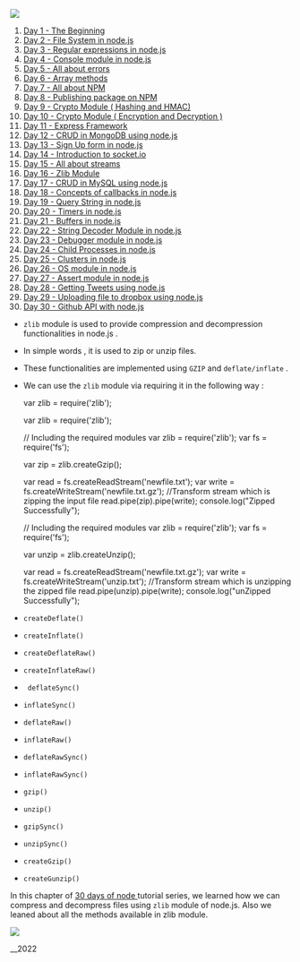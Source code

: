![](https://www..com/nodejs-tutorial-day16-zlib-module.htmlassets/img/logo.png)

1. [ Day 1 - The Beginning ](nodejs-tutorial-day1-thebeginning.html)
2. [ Day 2 - File System in node.js ](nodejs-tutorial-day2-filesystem.html)
3. [ Day 3 - Regular expressions in node.js ](nodejs-tutorial-day3-regular-expressions.html)
4. [ Day 4 - Console module in node.js ](nodejs-tutorial-day4-console-module.html)
5. [ Day 5 - All about errors ](nodejs-tutorial-day5-all-about-errors.html)
6. [ Day 6 - Array methods](nodejs-tutorial-day6-array-methods.html)
7. [ Day 7 - All about NPM](nodejs-tutorial-day7-all-about-npm.html)
8. [ Day 8 - Publishing package on NPM ](nodejs-tutorial-day8-publishing-on-npm.html)
9. [ Day 9 - Crypto Module ( Hashing and HMAC)](nodejs-tutorial-day9-crypto-module.html)
10. [ Day 10 - Crypto Module ( Encryption and Decryption ) ](nodejs-tutorial-day10-crypto-module-symmetric-asymmetric-encryption-decryption.html)
11. [ Day 11 - Express Framework ](nodejs-tutorial-day11-express-framework.html)
12. [ Day 12 - CRUD in MongoDB using node.js ](nodejs-tutorial-day12-crud-in-mongodb.html)
13. [ Day 13 - Sign Up form in node.js ](nodejs-tutorial-day13-signup-using-nodejs-express-mongodb.html)
14. [ Day 14 - Introduction to socket.io ](nodejs-tutorial-day14-introduction-to-socket-io.html)
15. [ Day 15 - All about streams ](nodejs-tutorial-day15-all-about-streams.html)
16. [ Day 16 - Zlib Module ](nodejs-tutorial-day16-zlib-module.html)
17. [ Day 17 - CRUD in MySQL using node.js ](nodejs-tutorial-day17-crud-in-mysql.html)
18. [ Day 18 - Concepts of callbacks in node.js ](nodejs-tutorial-day18-callbacks.html)
19. [ Day 19 - Query String in node.js ](nodejs-tutorial-day19-query-string.html)
20. [ Day 20 - Timers in node.js ](nodejs-tutorial-day20-timers.html)
21. [ Day 21 - Buffers in node.js](nodejs-tutorial-day21-buffers.html)
22. [ Day 22 - String Decoder Module in node.js ](nodejs-tutorial-day22-string-decoder.html)
23. [ Day 23 - Debugger module in node.js ](nodejs-tutorial-day23-debuggers.html)
24. [ Day 24 - Child Processes in node.js ](nodejs-tutorial-day24-child-processes.html)
25. [ Day 25 - Clusters in node.js ](nodejs-tutorial-day25-clusters.html)
26. [ Day 26 - OS module in node.js ](nodejs-tutorial-day26-os-module.html)
27. [ Day 27 - Assert module in node.js ](nodejs-tutorial-day27-assert.html)
28. [ Day 28 - Getting Tweets using node.js ](nodejs-tutorial-day28-getting-tweets-using-nodejs.html)
29. [ Day 29 - Uploading file to dropbox using node.js ](nodejs-tutorial-day29-uploading-files-dropbox.html)
30. [ Day 30 - Github API with node.js ](nodejs-tutorial-day30-github-api-with-node.html)

- `zlib` module is used to provide compression and decompression functionalities in node.js .
- In simple words , it is used to zip or unzip files.
- These functionalities are implemented using `GZIP` and `deflate/inflate` .
- We can use the `zlib` module via requiring it in the following way :

  var zlib = require('zlib');

  var zlib = require('zlib');

  // Including the required modules
  var zlib = require('zlib');
  var fs = require('fs');

  var zip = zlib.createGzip();

  var read = fs.createReadStream('newfile.txt');
  var write = fs.createWriteStream('newfile.txt.gz');
  //Transform stream which is zipping the input file
  read.pipe(zip).pipe(write);
  console.log("Zipped Successfully");

  // Including the required modules
  var zlib = require('zlib');
  var fs = require('fs');

  var unzip = zlib.createUnzip();

  var read = fs.createReadStream('newfile.txt.gz');
  var write = fs.createWriteStream('unzip.txt');
  //Transform stream which is unzipping the zipped file
  read.pipe(unzip).pipe(write);
  console.log("unZipped Successfully");

- `createDeflate()`
- `createInflate()`
- `createDeflateRaw()`
- `createInflateRaw()`
- ` deflateSync()`
- `inflateSync()`
- `deflateRaw()`
- `inflateRaw()`
- `deflateRawSync()`
- `inflateRawSync()`
- `gzip()`
- `unzip()`
- `gzipSync()`
- `unzipSync()`
- `createGzip()`
- `createGunzip()`

In this chapter of [ 30 days of node ](30-days-of-node.html) tutorial series,
we learned how we can compress and decompress files using `zlib` module of
node.js. Also we leaned about all the methods available in zlib module.

![](https://www..com/nodejs-tutorial-day16-zlib-module.htmlassets/img/logo.png)

\_\_2022[ ](index.html)
